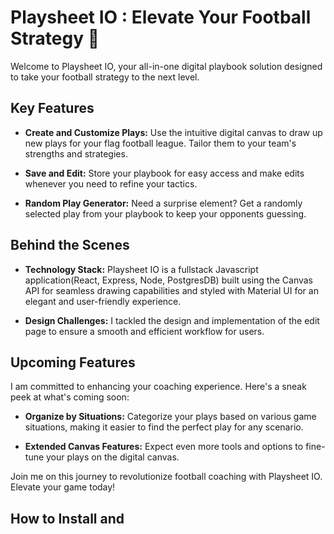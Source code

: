 # Playsheet IO : Elevate Your Football Strategy 🏈

Welcome to Playsheet IO, your all-in-one digital playbook solution designed to take your football strategy to the next level.

## Key Features

- **Create and Customize Plays:** Use the intuitive digital canvas to draw up new plays for your flag football league. Tailor them to your team's strengths and strategies.

- **Save and Edit:** Store your playbook for easy access and make edits whenever you need to refine your tactics.

- **Random Play Generator:** Need a surprise element? Get a randomly selected play from your playbook to keep your opponents guessing.

## Behind the Scenes

- **Technology Stack:** Playsheet IO is a fullstack Javascript application(React, Express, Node, PostgresDB) built using the Canvas API for seamless drawing capabilities and styled with Material UI for an elegant and user-friendly experience.

- **Design Challenges:** I tackled the design and implementation of the edit page to ensure a smooth and efficient workflow for users.

## Upcoming Features

I am committed to enhancing your coaching experience. Here's a sneak peek at what's coming soon:

- **Organize by Situations:** Categorize your plays based on various game situations, making it easier to find the perfect play for any scenario.

- **Extended Canvas Features:** Expect even more tools and options to fine-tune your plays on the digital canvas.

Join me on this journey to revolutionize football coaching with Playsheet IO. Elevate your game today!

## How to Install and 

